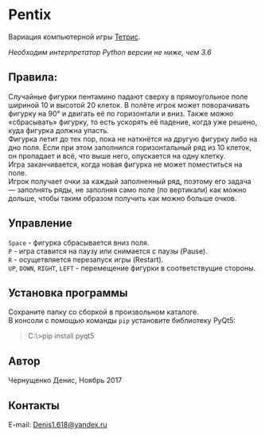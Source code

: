 # Pentix
Вариация компьютерной игры [Тетрис](https://ru.wikipedia.org/wiki/%D0%A2%D0%B5%D1%82%D1%80%D0%B8%D1%81).

*Необходим интерпретатор Python версии не ниже, чем 3.6*
## Правила:
Случайные фигурки пентамино падают сверху в прямоугольное поле шириной 10 и высотой 20 клеток.
В полёте игрок может поворачивать фигурку на 90° и двигать её по горизонтали и вниз.
Также можно «сбрасывать» фигурку, то есть ускорять её падение, когда уже решено, куда фигурка должна упасть.<br />
Фигурка летит до тех пор, пока не наткнётся на другую фигурку либо на дно поля.
Если при этом заполнился горизонтальный ряд из 10 клеток, он пропадает и всё, что выше него, опускается на одну клетку.<br />
Игра заканчивается, когда новая фигурка не может поместиться на поле.<br />
Игрок получает очки за каждый заполненный ряд, поэтому его задача — заполнять ряды, не заполняя само поле (по вертикали) как можно дольше, чтобы таким образом получить как можно больше очков.
## Управление
`Space` - фигурка сбрасывается вниз поля.<br />
`P` - игра ставится на паузу или снимается с паузы (Pause).<br />
`R` - осущетвляется перезапуск игры (Restart).<br />
`UP`, `DOWN`, `RIGHT`, `LEFT` - перемещение фигурки в соответствущие стороны.
## Установка программы
Сохраните папку со сборкой в произвольном каталоге.<br />
В консоли с помощью команды `pip` установите библиотеку PyQt5:
> C:\\>pip install pyqt5

## Автор
Чернущенко Денис, Ноябрь 2017
## Контакты
E-mail: Denis1.618@yandex.ru